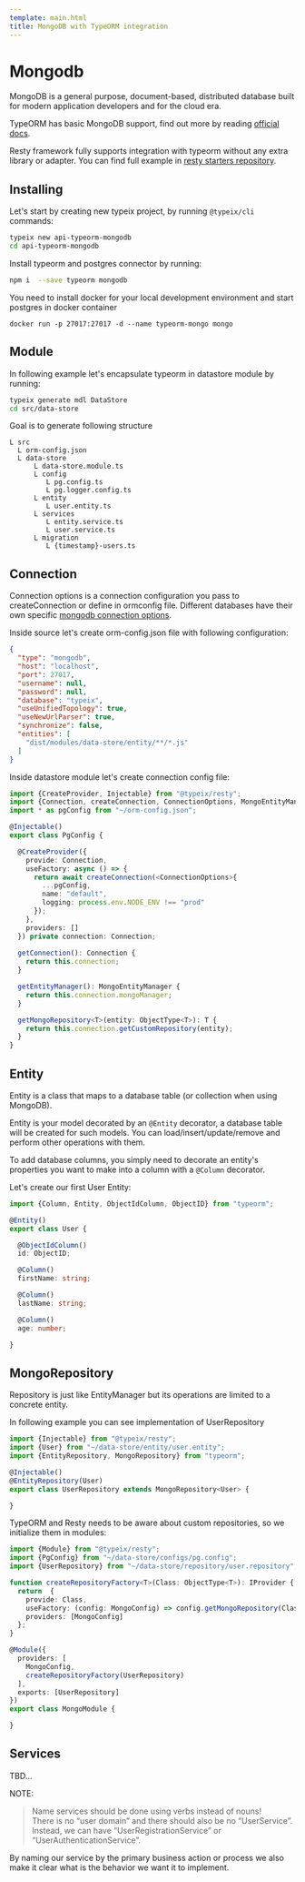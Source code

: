 ```yaml
---
template: main.html 
title: MongoDB with TypeORM integration
---
```


# Mongodb
MongoDB is a general purpose, document-based, distributed database built for modern application developers and for the cloud era.

TypeORM has basic MongoDB support, find out more by reading [official docs](https://typeorm.io/#/mongodb).

Resty framework fully supports integration with typeorm without any extra library or adapter. You can find full example
in [resty starters repository](https://github.com/typeix/resty-starters/tree/master/api-typeorm-mongo).

## Installing

Let's start by creating new typeix project, by running `@typeix/cli` commands:

```bash
typeix new api-typeorm-mongodb
cd api-typeorm-mongodb
```

Install typeorm and postgres connector by running:

```bash
npm i  --save typeorm mongodb
```

You need to install docker for your local development environment and start postgres in docker container

```shell
docker run -p 27017:27017 -d --name typeorm-mongo mongo
```

## Module

In following example let's encapsulate typeorm in datastore module by running:

```bash
typeix generate mdl DataStore
cd src/data-store
```

Goal is to generate following structure

```text
L src
  L orm-config.json
  L data-store
      L data-store.module.ts
      L config
         L pg.config.ts
         L pg.logger.config.ts
      L entity
         L user.entity.ts
      L services
         L entity.service.ts
         L user.service.ts
      L migration
         L {timestamp}-users.ts
```

## Connection

Connection options is a connection configuration you pass to createConnection or define in ormconfig file. Different
databases have their own specific [mongodb connection options](https://typeorm.io/#/connection-options/mongodb-connection-options).

Inside source let's create orm-config.json file with following configuration:

```json
{
  "type": "mongodb",
  "host": "localhost",
  "port": 27017,
  "username": null,
  "password": null,
  "database": "typeix",
  "useUnifiedTopology": true,
  "useNewUrlParser": true,
  "synchronize": false,
  "entities": [
    "dist/modules/data-store/entity/**/*.js"
  ]
}

```

Inside datastore module let's create connection config file:

```ts
import {CreateProvider, Injectable} from "@typeix/resty";
import {Connection, createConnection, ConnectionOptions, MongoEntityManager} from "typeorm";
import * as pgConfig from "~/orm-config.json";

@Injectable()
export class PgConfig {

  @CreateProvider({
    provide: Connection,
    useFactory: async () => {
      return await createConnection(<ConnectionOptions>{
        ...pgConfig,
        name: "default",
        logging: process.env.NODE_ENV !== "prod"
      });
    },
    providers: []
  }) private connection: Connection;
  
  getConnection(): Connection {
    return this.connection;
  }

  getEntityManager(): MongoEntityManager {
    return this.connection.mongoManager;
  }

  getMongoRepository<T>(entity: ObjectType<T>): T {
    return this.connection.getCustomRepository(entity);
  }
}
```

## Entity

Entity is a class that maps to a database table (or collection when using MongoDB).

Entity is your model decorated by an `@Entity` decorator, a database table will be created for such models. You can
load/insert/update/remove and perform other operations with them.

To add database columns, you simply need to decorate an entity's properties you want to make into a column with
a `@Column` decorator.

Let's create our first User Entity:
```ts
import {Column, Entity, ObjectIdColumn, ObjectID} from "typeorm";

@Entity()
export class User {

  @ObjectIdColumn()
  id: ObjectID;

  @Column()
  firstName: string;

  @Column()
  lastName: string;

  @Column()
  age: number;

}
```

## MongoRepository
Repository is just like EntityManager but its operations are limited to a concrete entity.

In following example you can see implementation of UserRepository
```ts
import {Injectable} from "@typeix/resty";
import {User} from "~/data-store/entity/user.entity";
import {EntityRepository, MongoRepository} from "typeorm";

@Injectable()
@EntityRepository(User)
export class UserRepository extends MongoRepository<User> {

}
```

TypeORM and Resty needs to be aware about custom repositories, so we initialize them in modules:
```ts
import {Module} from "@typeix/resty";
import {PgConfig} from "~/data-store/configs/pg.config";
import {UserRepository} from "~/data-store/repository/user.repository";

function createRepositoryFactory<T>(Class: ObjectType<T>): IProvider {
  return  {
    provide: Class,
    useFactory: (config: MongoConfig) => config.getMongoRepository(Class),
    providers: [MongoConfig]
  };
}

@Module({
  providers: [
    MongoConfig,
    createRepositoryFactory(UserRepository)
  ],
  exports: [UserRepository]
})
export class MongoModule {

}
```



## Services
TBD...

NOTE:
> Name services should be done using verbs instead of nouns! <br />
> There is no “user domain” and there should also be no “UserService”.  <br />
> Instead, we can have “UserRegistrationService” or “UserAuthenticationService”. <br />

By naming our service by the primary business action or process we also make it clear what is the behavior we want it to implement.



